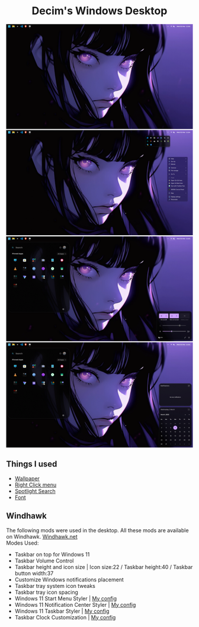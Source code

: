 <p align="center">
    <h1 align="center">Decim's Windows Desktop</h2>
</p>

![](https://github.com/Kartik-Kumar9/Decim-Desktop-Configs/blob/main/Screenshot%20(35).png)
![](https://github.com/Kartik-Kumar9/Decim-Desktop-Configs/blob/main/Screenshot%20(34).png)
![](https://github.com/Kartik-Kumar9/Decim-Desktop-Configs/blob/main/Screenshot%20(33).png)
![](https://github.com/Kartik-Kumar9/Decim-Desktop-Configs/blob/main/Screenshot%20(31).png)

## Things I used

- [Wallpaper](https://github.com/Kartik-Kumar9/Decim-Desktop-Configs/blob/main/black-haired-girl.3840x2160.mp4)
- [Right Click menu](https://nilesoft.org/download) 
- [Spotlight Search](https://www.flowlauncher.com/) 
- [Font](https://fonts.google.com/specimen/Montserrat) 

## Windhawk
The following mods were used in the desktop.
All these mods are available on Windhawk.
[Windhawk.net](https://windhawk.net/)
<br>
Modes Used:
- Taskbar on top for Windows 11
- Taskbar Volume Control
- Taskbar height and icon size | Icon size:22 / Taskbar height:40 / Taskbar button width:37
- Customize Windows notifications placement
- Taskbar tray system icon tweaks
- Taskbar tray icon spacing
- Windows 11 Start Menu Styler | [My config](https://github.com/Kartik-Kumar9/Decim-Desktop-Configs/blob/main/Windhawk%20Configs/Start_menu)
- Windows 11 Notification Center Styler | [My config](https://github.com/Kartik-Kumar9/Decim-Desktop-Configs/blob/main/Windhawk%20Configs/Notification_center)
- Windows 11 Taskbar Styler | [My config](https://github.com/Kartik-Kumar9/Decim-Desktop-Configs/blob/main/Windhawk%20Configs/Taskbar)
- Taskbar Clock Customization | [My config](https://github.com/Kartik-Kumar9/Decim-Desktop-Configs/blob/main/Windhawk%20Configs/clock)
  
